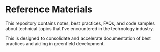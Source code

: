 # Reference Materials
This repository contains notes, best practices, FAQs, and code samples about technical topics that I've encountered in the technology industry.

This is designed to consolidate and accelerate documentation of best practices and aiding in greenfield development.